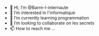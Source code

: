 - 👋 Hi, I’m @Barre-l-internaute 
- 👀 I’m interested in l'informatique
- 🌱 I’m currently learning programmation
- 💞️ I’m looking to collaborate on les secrets
- 📫 How to reach me ...

<!---
Barre-l-internaute/Barre-l-internaute is a ✨ special ✨ repository because its `README.md` (this file) appears on your GitHub profile.
You can click the Preview link to take a look at your changes.
--->
